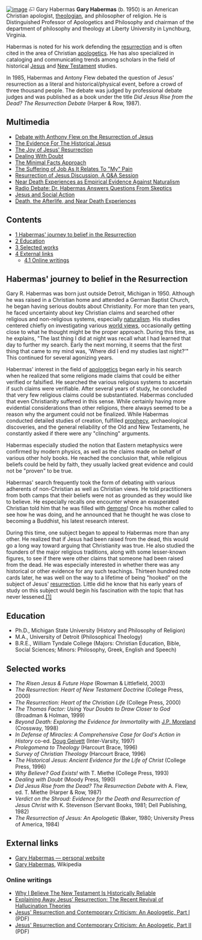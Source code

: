 [![image](images/thumb/8/87/Habermas.jpg/200px-Habermas.jpg)](http://www.theopedia.com/File:Habermas.jpg)
[![image](data:image/png;base64,iVBORw0KGgoAAAANSUhEUgAAAA8AAAALCAAAAACFLIiAAAAAAnRSTlMA/1uRIrUAAABPSURBVAjXY/j///+5vXDwjAHIr26ZAgXZe8H8a/+hoIcw/9nevdVL9+79DuPvzQYZFPUezu8BMZLXgkExnD8HAu6hqv//n+HZVjD4DuUDAKlChD3fj6aPAAAAAElFTkSuQmCC)](http://www.theopedia.com/File:Habermas.jpg "Enlarge")
Gary Habermas
**Gary Habermas** (b. 1950) is an American Christian apologist,
[theologian](Theologian "Theologian"), and philosopher of religion.
He is Distinguished Professor of Apologetics and Philosophy and
chairman of the department of philosophy and theology at Liberty
University in Lynchburg, Virginia.

Habermas is noted for his work defending the
[resurrection](Resurrection "Resurrection") and is often cited in
the area of Christian [apologetics](Apologetics "Apologetics"). He
has also specialized in cataloging and communicating trends among
scholars in the field of historical [Jesus](Jesus "Jesus") and
[New Testament](New_Testament "New Testament") studies.

In 1985, Habermas and Antony Flew debated the question of Jesus'
resurrection as a literal and historical/physical event, before a
crowd of three thousand people. The debate was judged by
professional debate judges and was published as a book under the
title *Did Jesus Rise from the Dead? The Resurrection Debate*
(Harper & Row, 1987).

## Multimedia

-   [Debate with Anthony Flew on the Resurrection of Jesus](http://www.garyhabermas.com/video/video.htm)
-   [The Evidence For The Historical Jesus](http://www.garyhabermas.com/video/video.htm)
-   [The Joy of Jesus' Resurrection](http://www.garyhabermas.com/video/video.htm)
-   [Dealing With Doubt](http://www.garyhabermas.com/video/video.htm)
-   [The Minimal Facts Approach](http://www.garyhabermas.com/audio/audio.htm)
-   [The Suffering of Job As It Relates To "My" Pain](http://www.garyhabermas.com/audio/audio.htm)
-   [Resurrection of Jesus Discussion, A Q&A Session](http://www.garyhabermas.com/audio/audio.htm)
-   [Near Death Experiences as Empirical Evidence Against Naturalism](http://www.garyhabermas.com/audio/audio.htm)
-   [Radio Debate: Dr. Habermas Answers Questions From Skeptics](http://www.garyhabermas.com/audio/audio.htm)
-   [Jesus and Social Action](http://www.garyhabermas.com/audio/audio.htm)
-   [Death, the Afterlife, and Near Death Experiences](http://www.garyhabermas.com/audio/audio.htm)

## Contents

-   [1 Habermas' journey to belief in the Resurrection](#Habermas.27_journey_to_belief_in_the_Resurrection)
-   [2 Education](#Education)
-   [3 Selected works](#Selected_works)
-   [4 External links](#External_links)
    -   [4.1 Online writings](#Online_writings)


## Habermas' journey to belief in the Resurrection

Gary R. Habermas was born just outside Detroit, Michigan in 1950.
Although he was raised in a Christian home and attended a German
Baptist Church, he began having serious doubts about Christianity.
For more than ten years, he faced uncertainty about key Christian
claims and searched other religious and non-religious systems,
especially [naturalism](Naturalism "Naturalism"). His studies
centered chiefly on investigating various
[world views](Worldview "Worldview"), occasionally getting close to
what he thought might be the proper approach. During this time, as
he explains, "The last thing I did at night was recall what I had
learned that day to further my search. Early the next morning, it
seems that the first thing that came to my mind was, 'Where did I
end my studies last night?'" This continued for several agonizing
years.

Habermas' interest in the field of
[apologetics](Apologetics "Apologetics") began early in his search
when he realized that some religions made claims that could be
either verified or falsified. He searched the various religious
systems to ascertain if such claims were verifiable. After several
years of study, he concluded that very few religious claims could
be substantiated. Habermas concluded that even Christianity
suffered in this sense. While certainly having more evidential
considerations than other religions, there always seemed to be a
reason why the argument could not be finalized. While Habermas
conducted detailed studies of creation, fulfilled
[prophecy](Prophecy "Prophecy"), archaeological discoveries, and
the general reliability of the Old and New Testaments, he
constantly asked if there were any "clinching" arguments.

Habermas especially studied the notion that Eastern metaphysics
were confirmed by modern physics, as well as the claims made on
behalf of various other holy books. He reached the conclusion that,
while religious beliefs could be held by faith, they usually lacked
great evidence and could not be "proven" to be true.

Habermas' search frequently took the form of debating with various
adherents of non-Christian as well as Christian views. He told
practitioners from both camps that their beliefs were not as
grounded as they would like to believe. He especially recalls one
encounter where an exasperated Christian told him that he was
filled with [demons](Demons "Demons")! Once his mother called to
see how he was doing, and he announced that he thought he was close
to becoming a Buddhist, his latest research interest.

During this time, one subject began to appeal to Habermas more than
any other. He realized that if Jesus had been raised from the dead,
this would go a long way toward arguing that Christianity was true.
He also studied the founders of the major religious traditions,
along with some lesser-known figures, to see if there were other
claims that someone had been raised from the dead. He was
especially interested in whether there was any historical or other
evidence for any such teachings. Thirteen hundred note cards later,
he was well on the way to a lifetime of being "hooked" on the
subject of Jesus' [resurrection](Resurrection "Resurrection").
Little did he know that his early years of study on this subject
would begin his fascination with the topic that has never
lessened.[[1]](http://www.garyhabermas.com/vitainnuce.htm)

## Education

-   Ph.D., Michigan State University (History and Philosophy of
    Religion)
-   M.A., University of Detroit (Philosophical Theology)
-   B.R.E., William Tyndale College (Majors: Christian Education,
    Bible, Social Sciences; Minors: Philosophy, Greek, English and
    Speech)

## Selected works

-   *The Risen Jesus & Future Hope* (Rowman & Littlefield, 2003)
-   *The Resurrection: Heart of New Testament Doctrine* (College
    Press, 2000)
-   *The Resurrection: Heart of the Christian Life* (College Press,
    2000)
-   *The Thomas Factor: Using Your Doubts to Draw Closer to God*
    (Broadman & Holman, 1999)
-   *Beyond Death: Exploring the Evidence for Immortality* with
    [J.P. Moreland](J.P._Moreland "J.P. Moreland") (Crossway, 1998)
-   *In Defense of Miracles: A Comprehensive Case for God's Action in History*
    co-ed.
    [Doug Geivett](index.php?title=Doug_Geivett&action=edit&redlink=1 "Doug Geivett (page does not exist)")
    (Inter-Varsity, 1997)
-   *Prolegomena to Theology* (Harcourt Brace, 1996)
-   *Survey of Christian Theology* (Harcourt Brace, 1996)
-   *The Historical Jesus: Ancient Evidence for the Life of Christ*
    (College Press, 1996)
-   *Why Believe? God Exists!* with T. Miethe (College Press, 1993)
-   *Dealing with Doubt* (Moody Press, 1990)
-   *Did Jesus Rise from the Dead? The Resurrection Debate* with A.
    Flew, ed. T. Miethe (Harper & Row, 1987)
-   *Verdict on the Shroud: Evidence for the Death and Resurrection of Jesus Christ*
    with K. Stevenson (Servant Books, 1981; Dell Publishing, 1982)
-   *The Resurrection of Jesus: An Apologetic* (Baker, 1980;
    University Press of America, 1984)

## External links

-   [Gary Habermas — personal website](http://www.garyhabermas.com)
-   [Gary Habermas](http://en.wikipedia.org/wiki/Gary_Habermas),
    Wikipedia

### Online writings

-   [Why I Believe The New Testament Is Historically Reliable](http://www.apologetics.com/index.php?option=com_content&view=article&id=165:why-i-believe-the-new-testament-is-historically-reliable&catid=39:historical-apologetics&Itemid=54)
-   [Explaining Away Jesus’ Resurrection: The Recent Revival of Hallucination Theories](http://www.garyhabermas.com/articles/crj_explainingaway/crj_explainingaway.htm)
-   [Jesus' Resurrection and Contemporary Criticism: An Apologetic, Part I](http://faculty.gordon.edu/hu/bi/Ted_Hildebrandt/NTeSources/NTArticles/CTR-NT/Habermas-Resurrection1-CTR.pdf)
    (PDF)
-   [Jesus' Resurrection and Contemporary Criticism: An Apologetic, Part II](http://faculty.gordon.edu/hu/bi/Ted_Hildebrandt/NTeSources/NTArticles/CTR-NT/Habermas-Resurrection2-CTR.pdf)
    (PDF)



